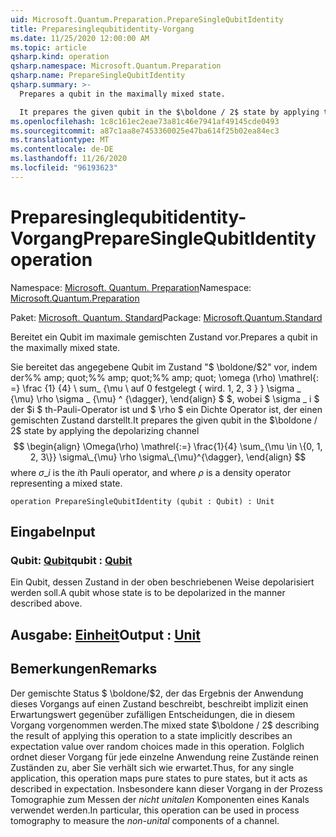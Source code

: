 ```yaml
---
uid: Microsoft.Quantum.Preparation.PrepareSingleQubitIdentity
title: Preparesinglequbitidentity-Vorgang
ms.date: 11/25/2020 12:00:00 AM
ms.topic: article
qsharp.kind: operation
qsharp.namespace: Microsoft.Quantum.Preparation
qsharp.name: PrepareSingleQubitIdentity
qsharp.summary: >-
  Prepares a qubit in the maximally mixed state.

  It prepares the given qubit in the $\boldone / 2$ state by applying the depolarizing channel $$ \begin{align} \Omega(\rho) \mathrel{:=} \frac{1}{4} \sum_{\mu \in \{0, 1, 2, 3\}} \sigma\_{\mu} \rho \sigma\_{\mu}^{\dagger}, \end{align} $$ where $\sigma\_i$ is the $i$th Pauli operator, and where $\rho$ is a density operator representing a mixed state.
ms.openlocfilehash: 1c8c161ec2eae73a81c46e7941af49145cde0493
ms.sourcegitcommit: a87c1aa8e7453360025e47ba614f25b02ea84ec3
ms.translationtype: MT
ms.contentlocale: de-DE
ms.lasthandoff: 11/26/2020
ms.locfileid: "96193623"
---
```

# <a name="preparesinglequbitidentity-operation"></a><span data-ttu-id="44b71-102">Preparesinglequbitidentity-Vorgang</span><span class="sxs-lookup"><span data-stu-id="44b71-102">PrepareSingleQubitIdentity operation</span></span>

<span data-ttu-id="44b71-103">Namespace: [Microsoft. Quantum. Preparation](xref:Microsoft.Quantum.Preparation)</span><span class="sxs-lookup"><span data-stu-id="44b71-103">Namespace: [Microsoft.Quantum.Preparation](xref:Microsoft.Quantum.Preparation)</span></span>

<span data-ttu-id="44b71-104">Paket: [Microsoft. Quantum. Standard](https://nuget.org/packages/Microsoft.Quantum.Standard)</span><span class="sxs-lookup"><span data-stu-id="44b71-104">Package: [Microsoft.Quantum.Standard](https://nuget.org/packages/Microsoft.Quantum.Standard)</span></span>


<span data-ttu-id="44b71-105">Bereitet ein Qubit im maximale gemischten Zustand vor.</span><span class="sxs-lookup"><span data-stu-id="44b71-105">Prepares a qubit in the maximally mixed state.</span></span>

<span data-ttu-id="44b71-106">Sie bereitet das angegebene Qubit im Zustand "$ \boldone/$2" vor, indem der%% amp; quot;%% amp; quot;%% amp; quot; \omega (\rho) \mathrel{: =} \frac {1} {4} \ sum_ {\mu \ auf 0 festgelegt \{ wird. 1, 2, 3 \} } \sigma \_ {\mu} \rho \sigma \_ {\mu} ^ {\dagger}, \end{align} $ $, wobei $ \sigma \_ i $ der $i $ th-Pauli-Operator ist und $ \rho $ ein Dichte Operator ist, der einen gemischten Zustand darstellt.</span><span class="sxs-lookup"><span data-stu-id="44b71-106">It prepares the given qubit in the $\boldone / 2$ state by applying the depolarizing channel $$ \begin{align} \Omega(\rho) \mathrel{:=} \frac{1}{4} \sum_{\mu \in \{0, 1, 2, 3\}} \sigma\_{\mu} \rho \sigma\_{\mu}^{\dagger}, \end{align} $$ where $\sigma\_i$ is the $i$th Pauli operator, and where $\rho$ is a density operator representing a mixed state.</span></span>

```qsharp
operation PrepareSingleQubitIdentity (qubit : Qubit) : Unit
```


## <a name="input"></a><span data-ttu-id="44b71-107">Eingabe</span><span class="sxs-lookup"><span data-stu-id="44b71-107">Input</span></span>

### <a name="qubit--qubit"></a><span data-ttu-id="44b71-108">Qubit: [Qubit](xref:microsoft.quantum.lang-ref.qubit)</span><span class="sxs-lookup"><span data-stu-id="44b71-108">qubit : [Qubit](xref:microsoft.quantum.lang-ref.qubit)</span></span>

<span data-ttu-id="44b71-109">Ein Qubit, dessen Zustand in der oben beschriebenen Weise depolarisiert werden soll.</span><span class="sxs-lookup"><span data-stu-id="44b71-109">A qubit whose state is to be depolarized in the manner described above.</span></span>



## <a name="output--unit"></a><span data-ttu-id="44b71-110">Ausgabe: [Einheit](xref:microsoft.quantum.lang-ref.unit)</span><span class="sxs-lookup"><span data-stu-id="44b71-110">Output : [Unit](xref:microsoft.quantum.lang-ref.unit)</span></span>



## <a name="remarks"></a><span data-ttu-id="44b71-111">Bemerkungen</span><span class="sxs-lookup"><span data-stu-id="44b71-111">Remarks</span></span>

<span data-ttu-id="44b71-112">Der gemischte Status $ \boldone/$2, der das Ergebnis der Anwendung dieses Vorgangs auf einen Zustand beschreibt, beschreibt implizit einen Erwartungswert gegenüber zufälligen Entscheidungen, die in diesem Vorgang vorgenommen werden.</span><span class="sxs-lookup"><span data-stu-id="44b71-112">The mixed state $\boldone / 2$ describing the result of applying this operation to a state implicitly describes an expectation value over random choices made in this operation.</span></span>
<span data-ttu-id="44b71-113">Folglich ordnet dieser Vorgang für jede einzelne Anwendung reine Zustände reinen Zuständen zu, aber Sie verhält sich wie erwartet.</span><span class="sxs-lookup"><span data-stu-id="44b71-113">Thus, for any single application, this operation maps pure states to pure states, but it acts as described in expectation.</span></span>
<span data-ttu-id="44b71-114">Insbesondere kann dieser Vorgang in der Prozess Tomographie zum Messen der *nicht unitalen* Komponenten eines Kanals verwendet werden.</span><span class="sxs-lookup"><span data-stu-id="44b71-114">In particular, this operation can be used in process tomography to measure the *non-unital* components of a channel.</span></span>